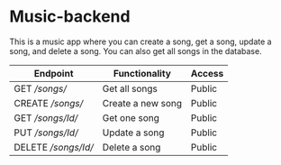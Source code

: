 # Music-backend


This is a music app where you can create a song, get a song, update a song, and delete a song. You can also get all songs in the database.



Endpoint	| Functionality	|Access
--- | --- | ---
GET */songs/*	|Get all songs|	Public
CREATE */songs/*	|Create a new song|	Public
GET */songs/Id/*	|Get one song	|Public
PUT */songs/Id/*	|Update a song	|Public
DELETE */songs/Id/*	|Delete a song	|Public
